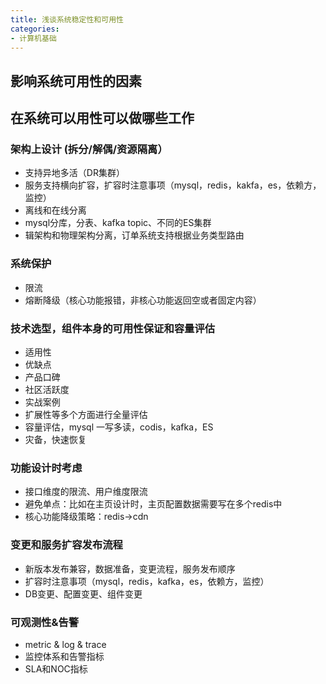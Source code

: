 ```yaml
---
title: 浅谈系统稳定性和可用性
categories:
- 计算机基础
---
```


## 影响系统可用性的因素

## 在系统可以用性可以做哪些工作

### 架构上设计 (拆分/解偶/资源隔离）
- 支持异地多活（DR集群）
- 服务支持横向扩容，扩容时注意事项（mysql，redis，kakfa，es，依赖方，监控）
- 离线和在线分离
- mysql分库，分表、kafka topic、不同的ES集群
- 辑架构和物理架构分离，订单系统支持根据业务类型路由

### 系统保护
- 限流
- 熔断降级（核心功能报错，非核心功能返回空或者固定内容）

### 技术选型，组件本身的可用性保证和容量评估
- 适用性
- 优缺点
- 产品口碑
- 社区活跃度
- 实战案例
- 扩展性等多个方面进行全量评估
- 容量评估，mysql 一写多读，codis，kafka，ES
- 灾备，快速恢复

### 功能设计时考虑
- 接口维度的限流、用户维度限流
- 避免单点：比如在主页设计时，主页配置数据需要写在多个redis中
- 核心功能降级策略：redis→cdn

### 变更和服务扩容发布流程
- 新版本发布兼容，数据准备，变更流程，服务发布顺序
- 扩容时注意事项（mysql，redis，kafka，es，依赖方，监控）
- DB变更、配置变更、组件变更

### 可观测性&告警
- metric & log & trace
- 监控体系和告警指标
- SLA和NOC指标
